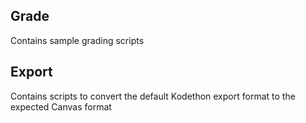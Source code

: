 ## Grade

Contains sample grading scripts

## Export

Contains scripts to convert the default Kodethon export format to the expected Canvas format
